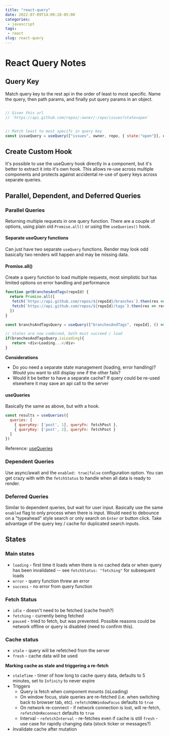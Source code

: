 ```yaml
---
title: "react-query"
date: 2022-07-09T14:09:28-05:00
categories:
 - javascript 
tags:
 - react
slug: react-query
---
```


# React Query Notes

## Query Key

Match query key to the rest api in the order of least to most specific.  Name the query, then path params, and finally put query params in an object.

```javascript

// Given this url
// `https://api.github.com/repos/:owner/:repo/issues?state=open`


// Match least to most specifc in query key
const issueQuery = useQuery(["issues", owner, repo, { state:"open"}], queryFunc);
```
## Create Custom Hook

It's possible to use the useQuery hook directly in a component, but it's better to extract it into it's own hook. This allows re-use across multiple components and protects against
accidental re-use of query keys across separate queries.

## Parallel, Dependent, and Deferred Queries

### Parallel Queries

Returning multiple requests in one query function.  There are a couple of options, using plain old `Promise.all()` or using the `useQueries()` hook.

#### Separate useQuery functions

Can just have two separate `useQuery` functions.  Render may look odd basically two renders will happen and may be missing data.

#### Promise.all()

Create a query function to load multiple requests, most simplistic but has limited options on error handling and performance

```js
function getBranchesAndTags(repoId) {
  return Promise.all([
   fetch(`https://api.github.com/repos/${repoId}/branches`).then(res => res.json()),
   fetch(`https://api.github.com/repos/${repoId}/tags`).then(res => res.json()),
  ])
}

const branchsAndTagsQuery = useQuery(["branchesAndTags", repoId], () => getBranchesAndTags(repoId));

// states are now combined, both must succeed / load
if(branchesAndTagsQuery.isLoading){
   return <div>Loading...</div>
}
```

**Considerations**

- Do you need a separate state management (loading, error handling)?  Would you want to still display one if the other fails?
- Would it be better to have a separate cache?  If query could be re-used elsewhere it may save an api call to the server

#### useQueries

Basically the same as above, but with a hook.

```js
const results = useQueries({
  queries: [
    { queryKey: ['post', 1], queryFn: fetchPost },
    { queryKey: ['post', 2], queryFn: fetchPost }
  ]
})
```


Reference: [useQueries](https://tanstack.com/query/v4/docs/reference/useQueries)

### Dependent Queries

Use async/await and the `enabled: true|false` configuration option.  You can get crazy with with the `fetchStatus` to handle when all data is ready to render.

### Deferred Queries

Similar to dependent queries, but wait for user input.  Basically use the same `enabled` flag to only process when there is input.  Would need to debounce on a "typeahead" style search or only search on `Enter` or button click.  Take advantage of the query key / cache for duplicated search inputs. 

## States

### Main states

- `loading` - first time it loads when there is no cached data or when query has been invalidated -- see `fetchStatus: "fetching"` for subsequent loads
- `error` - query function threw an error
- `success` - no error from query function

### Fetch Status

- `idle` - doesn't need to be fetched (cache fresh?)
- `fetching` - currently being fetched
- `paused` - tried to fetch, but was prevented.  Possible reasons could be network offline or query is disabled (need to confirm this).

### Cache status

- `stale` - query will be refetched from the server
- `fresh` - cache data will be used

**Marking cache as stale and triggering a re-fetch**
- `staleTime` - timer of how long to cache query data, defaults to 5 minutes, set to `Infinity` to never expire
- Triggers
    - Query is fetch when component mounts (isLoading)
    - On window focus, stale queries are re-fetched (i.e. when switching back to browser tab, etc). `refetchONWindowFocus` defaults to `true`
    - On network re-connect - if network connection is lost, will re-fetch, `refetchOnReconnect` defaults to `true`
    - Interval - `refetchInterval` - re-fetches even if cache is still `fresh` - use case for rapidly changing data (stock ticker or messages?)
- Invalidate cache after mutation
